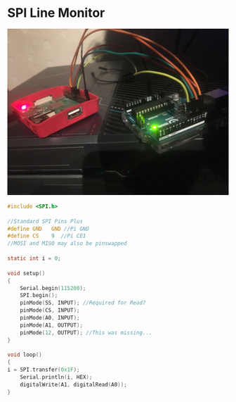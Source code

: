 # SPI Line Monitor

![screenshot](https://github.com/TheMindVirus/macropad/blob/archive/sketches/SPILineMonitor/IMG_6283.JPG)

```c
#include <SPI.h>

//Standard SPI Pins Plus
#define GND   GND //Pi GND
#define CS    9  //Pi CE1
//MOSI and MISO may also be pinswapped

static int i = 0;

void setup()
{
    Serial.begin(115200);
    SPI.begin();
    pinMode(SS, INPUT); //Required for Read?
    pinMode(CS, INPUT);
    pinMode(A0, INPUT);
    pinMode(A1, OUTPUT);
    pinMode(12, OUTPUT); //This was missing...
}

void loop()
{
i = SPI.transfer(0x1F);
    Serial.println(i, HEX);
    digitalWrite(A1, digitalRead(A0));
}
```
